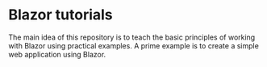 # Blazor tutorials

The main idea of this repository is to teach the basic principles of working with Blazor using practical examples. A prime example is to create a simple web application using Blazor.
